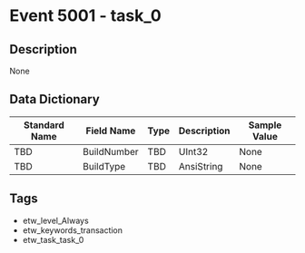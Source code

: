 # Event 5001 - task_0

## Description
None

## Data Dictionary
|Standard Name|Field Name|Type|Description|Sample Value|
|---|---|---|---|---|
|TBD|BuildNumber|TBD|UInt32|None|None|
|TBD|BuildType|TBD|AnsiString|None|None|

## Tags
* etw_level_Always
* etw_keywords_transaction
* etw_task_task_0